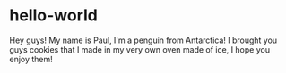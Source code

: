 # hello-world

Hey guys! My name is Paul, I'm a penguin from Antarctica! I brought you guys cookies that I made in my very own oven made of ice, I hope you enjoy them!
